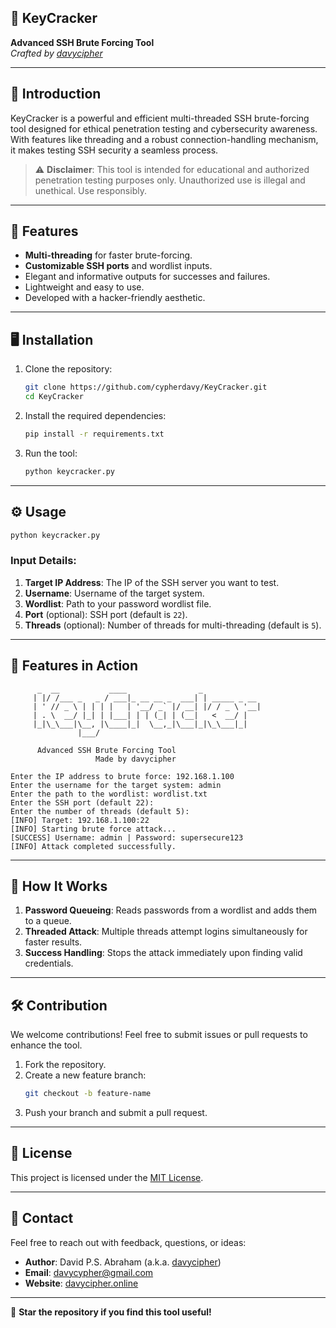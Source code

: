 ## 🔐 **KeyCracker**  
**Advanced SSH Brute Forcing Tool**  
_Crafted by [davycipher](https://github.com/cypherdavy)_

---

## 📜 **Introduction**  
KeyCracker is a powerful and efficient multi-threaded SSH brute-forcing tool designed for ethical penetration testing and cybersecurity awareness. With features like threading and a robust connection-handling mechanism, it makes testing SSH security a seamless process.

> ⚠️ **Disclaimer**: This tool is intended for educational and authorized penetration testing purposes only. Unauthorized use is illegal and unethical. Use responsibly.  

---

## 🚀 **Features**  
- **Multi-threading** for faster brute-forcing.  
- **Customizable SSH ports** and wordlist inputs.  
- Elegant and informative outputs for successes and failures.  
- Lightweight and easy to use.  
- Developed with a hacker-friendly aesthetic.  

---

## 🖥️ **Installation**

1. Clone the repository:
   ```bash
   git clone https://github.com/cypherdavy/KeyCracker.git
   cd KeyCracker
   ```

2. Install the required dependencies:
   ```bash
   pip install -r requirements.txt
   ```

3. Run the tool:
   ```bash
   python keycracker.py
   ```

---

## ⚙️ **Usage**  
```bash
python keycracker.py
```

### Input Details:
1. **Target IP Address**: The IP of the SSH server you want to test.  
2. **Username**: Username of the target system.  
3. **Wordlist**: Path to your password wordlist file.  
4. **Port** (optional): SSH port (default is `22`).  
5. **Threads** (optional): Number of threads for multi-threading (default is `5`).  

---

## 🌟 **Features in Action**  

```plaintext
      _  __           ____                _             
     | |/ /___ _   _ / ___|_ __ __ _  ___| | _____ _ __ 
     | ' // _ \ | | | |   | '__/ _` |/ __| |/ / _ \ '__|
     | . \  __/ |_| | |___| | | (_| | (__|   <  __/ |   
     |_|\_\___|\__, |\____|_|  \__,_|\___|_|\_\___|_|   
               |___/                                    

      Advanced SSH Brute Forcing Tool
                   Made by davycipher

Enter the IP address to brute force: 192.168.1.100
Enter the username for the target system: admin
Enter the path to the wordlist: wordlist.txt
Enter the SSH port (default 22): 
Enter the number of threads (default 5): 
[INFO] Target: 192.168.1.100:22
[INFO] Starting brute force attack...
[SUCCESS] Username: admin | Password: supersecure123
[INFO] Attack completed successfully.
```

---

## 🤖 **How It Works**  
1. **Password Queueing**: Reads passwords from a wordlist and adds them to a queue.  
2. **Threaded Attack**: Multiple threads attempt logins simultaneously for faster results.  
3. **Success Handling**: Stops the attack immediately upon finding valid credentials.  

---

## 🛠️ **Contribution**  
We welcome contributions! Feel free to submit issues or pull requests to enhance the tool.  

1. Fork the repository.  
2. Create a new feature branch:
   ```bash
   git checkout -b feature-name
   ```
3. Push your branch and submit a pull request.  

---

## 📜 **License**  
This project is licensed under the [MIT License](LICENSE).

---

## 💬 **Contact**  
Feel free to reach out with feedback, questions, or ideas:  

- **Author**: David P.S. Abraham (a.k.a. [davycipher](https://github.com/cypherdavy))  
- **Email**: [davycypher@gmail.com](mailto:davycypher@gmail.com)  
- **Website**: [davycipher.online](https://davycipher.online)  

---

🌟 **Star the repository if you find this tool useful!**  
